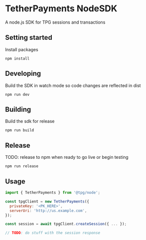 # TetherPayments NodeSDK

A node.js SDK for TPG sessions and transactions

## Setting started
Install packages
```
npm install
```

## Developing
Build the SDK in watch mode so code changes are reflected in dist
```
npm run dev
```

## Building
Build the sdk for release
```
npm run build
```

## Release
TODO: release to npm when ready to go live or begin testing
```
npm run release
```

## Usage
```js
import { TetherPayments } from '@tpg/node';

const tpgClient = new TetherPayments({
  privateKey: '<PK_HERE>',
  serverUri: 'http://us.example.com',
});

const session = await tpgClient.createSession({ ... });

// TODO: do stuff with the session response

```